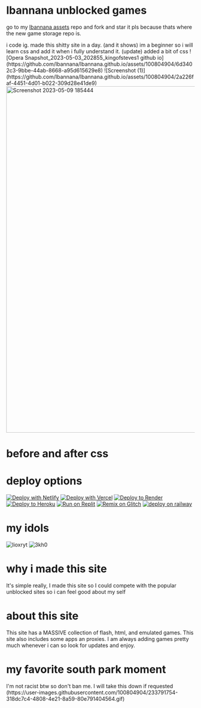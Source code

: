    <h1>lbannana unblocked games</h1>
  <p>go to my <a href="https://github.com/lbannana/lbannana-assets">lbannana assets</a> repo and fork and star it pls because thats where the new game storage repo is.</p>
  i code ig. made this shitty site in a day. (and it shows)
  im a beginner so i will learn css and add it when i fully understand it.
  (update) added a bit of css
  ![Opera Snapshot_2023-05-03_202855_kingofsteves1 github io](https://github.com/lbannana/lbannana.github.io/assets/100804904/6d3402c3-9bbe-44ab-8668-a95d615629e8)
![Screenshot (1)](https://github.com/lbannana/lbannana.github.io/assets/100804904/2a226faf-4451-4d01-b022-309d28e41de9)
<img width="926" alt="Screenshot 2023-05-09 185444" src="https://github.com/lbannana/lbannana.github.io/assets/100804904/d38e0b15-918e-40e0-8b2c-c6bc73569b4a">

  
  <h1>before and after css</h1>
  

   <h1>deploy options</h1>
   

[![Deploy with Netlify](https://binbashbanana.github.io/deploy-buttons/buttons/remade/netlify.svg)](https://app.netlify.com/start/deploy?repository=https://github.com/lbannana/lbannana.github.io)
[![Deploy with Vercel](https://binbashbanana.github.io/deploy-buttons/buttons/remade/vercel.svg)](https://vercel.com/new/clone?repository-url=https://github.com/lbannana/lbannana.github.io) 
[![Deploy to Render](https://binbashbanana.github.io/deploy-buttons/buttons/remade/render.svg)](https://render.com/deploy?repo=https://github.com/lbannana/lbannana.github.io)
[![Deploy to Heroku](https://binbashbanana.github.io/deploy-buttons/buttons/remade/heroku.svg)](https://heroku.com/deploy/?template=https://github.com/lbannana/lbannana.github.io)
[![Run on Replit](https://binbashbanana.github.io/deploy-buttons/buttons/remade/replit.svg)](https://github.com/lbannana/lbannana.github.io)
[![Remix on Glitch](https://binbashbanana.github.io/deploy-buttons/buttons/remade/glitch.svg)](https://glitch.com/edit/#!/import/github/lbannana/lbannana.github.io)
[![deploy on railway](https://binbashbanana.github.io/deploy-buttons/buttons/remade/railway.svg)](https://railway.app/new/template?template=https://github.com/lbannana/lbannana.github.io})


<h1>my idols</h1>

![lioxryt](https://user-images.githubusercontent.com/100804904/233719675-670b0f48-9286-476b-a356-12e32a1f709e.png) 
![3kh0](https://user-images.githubusercontent.com/100804904/233719822-b34caa11-ca7f-436b-950b-1a70f013ed0c.jpg) 



<h1>why i made this site</h1>
It's simple really, I made this site so I could compete with the popular unblocked sites so i can feel good about my self


<h1>about this site</h1>
This site has a MASSIVE collection of flash, html, and emulated games. This site also includes some apps an proxies. I am always adding games pretty much whenever i can so look for updates and enjoy.


<h1>my favorite south park moment</h1>
 I'm not racist btw so don't ban me.
 I will take this down if requested
(https://user-images.githubusercontent.com/100804904/233791754-318dc7c4-4808-4e21-8a59-80e791404564.gif)




